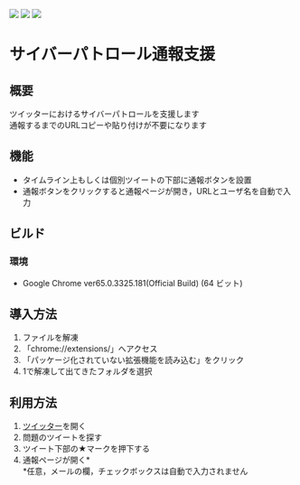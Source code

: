 ![](https://img.shields.io/badge/ver-0.0.1-brightgreen.svg?longCache=true&style=flat-square)
![](https://img.shields.io/badge/JavaScript-ES6-yellow.svg?longCache=true&style=flat-square)
![](https://img.shields.io/badge/web%20browser-Google%20Chrome-blue.svg?longCache=true&style=flat-square)

# サイバーパトロール通報支援
## 概要
ツイッターにおけるサイバーパトロールを支援します  
通報するまでのURLコピーや貼り付けが不要になります

## 機能
- タイムライン上もしくは個別ツイートの下部に通報ボタンを設置
- 通報ボタンをクリックすると通報ページが開き，URLとユーザ名を自動で入力

## ビルド
### 環境
- Google Chrome ver65.0.3325.181(Official Build) (64 ビット)

## 導入方法
1. ファイルを解凍
1. 「chrome://extensions/」へアクセス
1. 「パッケージ化されていない拡張機能を読み込む」をクリック
1. 1で解凍して出てきたフォルダを選択

## 利用方法
1. [ツイッター](https://twitter.com/)を開く
1. 問題のツイートを探す
1. ツイート下部の★マークを押下する
1. 通報ページが開く*  
*任意，メールの欄，チェックボックスは自動で入力されません